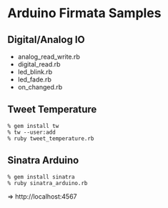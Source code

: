 # Arduino Firmata Samples

Digital/Analog IO
-----------------
- analog_read_write.rb
- digital_read.rb
- led_blink.rb
- led_fade.rb
- on_changed.rb


Tweet Temperature
-----------------

    % gem install tw
    % tw --user:add
    % ruby tweet_temperature.rb


Sinatra Arduino
---------------

    % gem install sinatra
    % ruby sinatra_arduino.rb

=> http://localhost:4567
